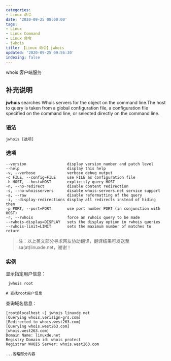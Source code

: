 ```yaml
---
categories:
- Linux 命令
date: '2020-09-25 08:00:00'
tags:
- Linux
- Linux Command
- Linux 命令
- jwhois
title: 【Linux 命令】jwhois
updated: '2020-09-25 09:56:30'
indexing: false
---
```


whois 客户端服务

## 补充说明

**jwhois**  searches Whois servers for the object on the command line.The host to query is taken from a global configuration file, a configuration file specified on the command line, or selected directly on the command line.

###  语法

```shell
jwhois [选项]
```

###  选项

```shell
--version                  display version number and patch level
--help                     display this help
-v, --verbose              verbose debug output
-c FILE, --config=FILE     use FILE as configuration file
-h HOST, --host=HOST       explicitly query HOST
-n, --no-redirect          disable content redirection
-s, --no-whoisservers      disable whois-servers.net service support
-a, --raw                  disable reformatting of the query
-i, --display-redirections display all redirects instead of hiding them
-p PORT, --port=PORT       use port number PORT (in conjunction with HOST)
-r, --rwhois               force an rwhois query to be made
--rwhois-display=DISPLAY   sets the display option in rwhois queries
--rwhois-limit=LIMIT       sets the maximum number of matches to return
```

> 注：以上英文部分寻求网友协助翻译，翻译结果可发送至 sa(at)linuxde.net，谢谢！

###  实例

显示指定用户信息：

```shell
 jwhois root

# 查找root用户信息
```

查询域名信息：

```shell
[root@localhost ~] jwhois linuxde.net
[Querying whois.verisign-grs.com]
[Redirected to whois.west263.com]
[Querying whois.west263.com]
[whois.west263.com]
Domain Name: linuxde.net                   
Registry Domain id: whois protect
Registrar WHOIS Server: whois.west263.com

...省略部分内容
```


<!-- Linux命令行搜索引擎：https://jaywcjlove.github.io/linux-command/ -->